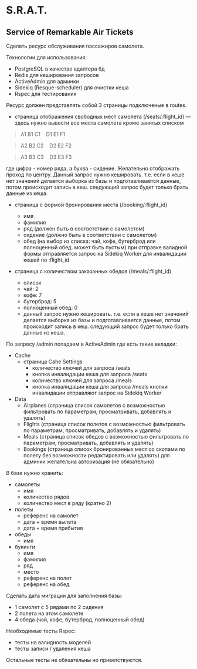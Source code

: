 # S.R.A.T.
## Service of Remarkable Air Tickets

Сделать ресурс обслуживания пассажиров самолета.

Технологии для использования:
- PostgreSQL в качестве адаптера бд
- Redis для кеширования запросов
- ActiveAdmin для админки
- Sidekiq (Resque-scheduler) для очистки кеша
- Rspec для тестирования

Ресурс должен представлять собой 3 страницы подключеные в routes.
- страница отображения свободных мест самолета (/seats/:flight_id) — здесь нужно вывести все места самолета кроме занятых списком

> A1 B1 C1 &nbsp;&nbsp; D1 E1 F1

> A2 B2 C2 &nbsp;&nbsp; D2 E2 F2

> A3 B3 C3 &nbsp;&nbsp; D3 E3 F3

где цифра - номер ряда, а буква - сидение.
Желательно отображать проход по центру.
Данный запрос нужно кешировать. т.е. если в кеше нет значений делается выборка из базы и подготавливается данные, потом происходит запись в кеш. следующий запрос будет только брать данные из кеша.

- страница с формой бронирования места (/booking/:flight_id)
  * имя
  * фамилия
  * ряд (должен быть в соответствии с самолетом)
  * сидение (должно быть в соответствии с самолетом)
  * обед (на выбор из списка: чай, кофе, бутерброд или полноценный обед. может быть пустым)
  при отправке валидной формы отправляется запрос на Sidekiq Worker для инвалидации кешей по :flight_id

- страница с количеством заказанных обедов (/meals/:flight_id)
  * список
  * чай: 2
  * кофе: 7
  * бутерброд: 5
  * полноценный обед: 0
  * данный запрос нужно кешировать. т.е. если в кеше нет значений делается выборка из базы и подготавливается данные, потом происходит запись в кеш. следующий запрос будет только брать данные из кеша.

По запросу /admin попадаем в ActiveAdmin где есть такие вкладки:
- Cache
  * страница Cahe Settings
    * количество ключей для запроса /seats
    * кнопка инвалидации кеша для запроса /seats
    * количество ключей для запроса /meals
    * кнопка инвалидации кеша для запроса /meals
    кнопки инвалидации отправляют запрос на Sidekiq Worker
- Data
  * Airplanes (страница список самолетов с возможностью фильтровать по параметрам, просматривать, добавлять и удалять)
  * Flights (страница список полетов с возможностью фильтровать по параметрам, просматривать, добавлять и удалять)
  * Meals (страница список обедов с возможностью фильтровать по параметрам, просматривать, добавлять и удалять)
  * Bookings (страница список бронированных мест со скопами по полету без возможности редактировать или удалять)
для админки желательна авторизация (не обязательно)

В базе нужно хранить:
- самолеты
  * имя
  * количество рядов
  * количество мест в ряду (кратно 2)
- полеты
  * референс на самолет
  * дата + время вылета
  * дата + время прибытия
- обеды
  * имя
- букинги
  * имя
  * фамилия
  * ряд
  * место
  * референс на полет
  * референс на обед

Сделать дата миграции для заполнения базы:
  * 1 самолет с 5 рядами по 2 сидения
  * 2 полета на этом самолете
  * 4 обеда (чай, кофе, бутерброд, полноценный обед)

Необходимые тесты Rspec:
  * тесты на валидность моделей
  * тесты записи / удаления кеша

Остальные тесты не обязательны но приветствуются.
